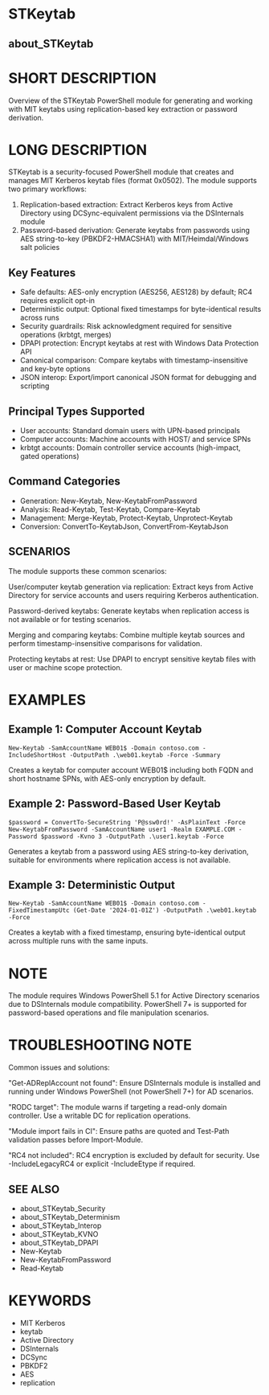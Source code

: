 # STKeytab
## about_STKeytab

# SHORT DESCRIPTION
Overview of the STKeytab PowerShell module for generating and working with MIT keytabs using replication-based key extraction or password derivation.

# LONG DESCRIPTION
STKeytab is a security-focused PowerShell module that creates and manages MIT Kerberos keytab files (format 0x0502). The module supports two primary workflows:

1. Replication-based extraction: Extract Kerberos keys from Active Directory using DCSync-equivalent permissions via the DSInternals module
2. Password-based derivation: Generate keytabs from passwords using AES string-to-key (PBKDF2-HMACSHA1) with MIT/Heimdal/Windows salt policies

## Key Features
- Safe defaults: AES-only encryption (AES256, AES128) by default; RC4 requires explicit opt-in
- Deterministic output: Optional fixed timestamps for byte-identical results across runs
- Security guardrails: Risk acknowledgment required for sensitive operations (krbtgt, merges)
- DPAPI protection: Encrypt keytabs at rest with Windows Data Protection API
- Canonical comparison: Compare keytabs with timestamp-insensitive and key-byte options
- JSON interop: Export/import canonical JSON format for debugging and scripting

## Principal Types Supported
- User accounts: Standard domain users with UPN-based principals
- Computer accounts: Machine accounts with HOST/ and service SPNs
- krbtgt accounts: Domain controller service accounts (high-impact, gated operations)

## Command Categories
- Generation: New-Keytab, New-KeytabFromPassword
- Analysis: Read-Keytab, Test-Keytab, Compare-Keytab
- Management: Merge-Keytab, Protect-Keytab, Unprotect-Keytab
- Conversion: ConvertTo-KeytabJson, ConvertFrom-KeytabJson

## SCENARIOS
The module supports these common scenarios:

User/computer keytab generation via replication: Extract keys from Active Directory for service accounts and users requiring Kerberos authentication.

Password-derived keytabs: Generate keytabs when replication access is not available or for testing scenarios.

Merging and comparing keytabs: Combine multiple keytab sources and perform timestamp-insensitive comparisons for validation.

Protecting keytabs at rest: Use DPAPI to encrypt sensitive keytab files with user or machine scope protection.

# EXAMPLES
## Example 1: Computer Account Keytab
```
New-Keytab -SamAccountName WEB01$ -Domain contoso.com -IncludeShortHost -OutputPath .\web01.keytab -Force -Summary
```

Creates a keytab for computer account WEB01$ including both FQDN and short hostname SPNs, with AES-only encryption by default.

## Example 2: Password-Based User Keytab
```
$password = ConvertTo-SecureString 'P@ssw0rd!' -AsPlainText -Force
New-KeytabFromPassword -SamAccountName user1 -Realm EXAMPLE.COM -Password $password -Kvno 3 -OutputPath .\user1.keytab -Force
```

Generates a keytab from a password using AES string-to-key derivation, suitable for environments where replication access is not available.

## Example 3: Deterministic Output
```
New-Keytab -SamAccountName WEB01$ -Domain contoso.com -FixedTimestampUtc (Get-Date '2024-01-01Z') -OutputPath .\web01.keytab -Force
```

Creates a keytab with a fixed timestamp, ensuring byte-identical output across multiple runs with the same inputs.

# NOTE
The module requires Windows PowerShell 5.1 for Active Directory scenarios due to DSInternals module compatibility. PowerShell 7+ is supported for password-based operations and file manipulation scenarios.

# TROUBLESHOOTING NOTE
Common issues and solutions:

"Get-ADReplAccount not found": Ensure DSInternals module is installed and running under Windows PowerShell (not PowerShell 7+) for AD scenarios.

"RODC target": The module warns if targeting a read-only domain controller. Use a writable DC for replication operations.

"Module import fails in CI": Ensure paths are quoted and Test-Path validation passes before Import-Module.

"RC4 not included": RC4 encryption is excluded by default for security. Use -IncludeLegacyRC4 or explicit -IncludeEtype if required.

## SEE ALSO
- about_STKeytab_Security
- about_STKeytab_Determinism
- about_STKeytab_Interop
- about_STKeytab_KVNO
- about_STKeytab_DPAPI
- New-Keytab
- New-KeytabFromPassword
- Read-Keytab

# KEYWORDS
- MIT Kerberos
- keytab
- Active Directory
- DSInternals
- DCSync
- PBKDF2
- AES
- replication
